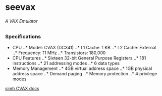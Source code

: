# seevax
###### A VAX Emulator

### Specifications
* CPU
..* Model: CVAX (DC341)
..* L1 Cache: 1 KB
..* L2 Cache: External
..* Frequency: 11 MHz
..* Transistors: 180,000
* CPU Features
..* Sixteen 32-bit General Purpose Registers
..* 181 instructions
..* 21 addressing modes
..* 6 data types
* Memory Management
..* 4GB virtual address space
..* 1GB physical address space
..* Demand paging
..* Memory protection
..* 4 privilege modes

[simh CVAX docs](http://simh.trailing-edge.com/semi/cvax.html)
